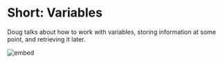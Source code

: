 # Short: Variables

Doug talks about how to work with variables, storing information at some point, and retrieving it later.

![embed](https://video.cs50.io/GiFbdVGjF9I)
